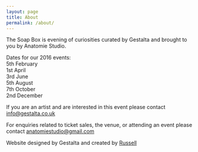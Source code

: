 ```yaml
---
layout: page
title: About
permalink: /about/
---
```


The Soap Box is evening of curiosities curated by Gestalta and brought to you by Anatomie Studio.

Dates for our 2016 events:<br>
5th February<br>
1st April<br>
3rd June<br>
5th August<br>
7th October<br>
2nd December<br>

If you are an artist and are interested in this event please contact [info@gestalta.co.uk](mailto:info@gestalta.co.uk)

For enquiries related to ticket sales, the venue, or attending an event please contact [anatomiestudio@gmail.com](mailto:anatomiestudio@gmail.com)

Website designed by Gestalta and created by [Russell](http://russelldunphy.com)

